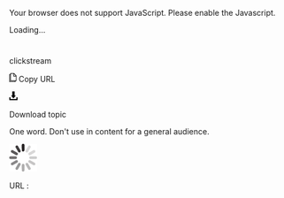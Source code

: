 Your browser does not support JavaScript. Please enable the Javascript.

Loading...

# 

clickstream

![Copy URL](media/clickstream/Copy.png)
Copy URL

![Download](media/clickstream/Download.png)

Download topic

One word. Don't use in content for a general audience. 

![In progress](media/clickstream/activity-large.gif)

URL :

